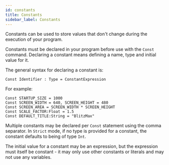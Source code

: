 ```yaml
---
id: constants
title: Constants
sidebar_label: Constants
---
```


Constants can be used to store values that don't change during the execution of your program.

Constants must be declared in your program before use with the `Const` command.
Declaring a constant means defining a name, type and initial value for it.

The general syntax for declaring a constant is:

```blitzmax
Const Identifier : Type = ConstantExpression
```
For example:

```blitzmax
Const STARTUP_SIZE = 1000
Const SCREEN_WIDTH = 640, SCREEN_HEIGHT = 480
Const SCREEN_AREA = SCREEN_WIDTH * SCREEN_HEIGHT
Const SCALE_FACTOR:Float = 1.5
Const DEFAULT_TITLE:String = "BlitzMax"
```
Multiple constants may be declared per `Const` statement using the comma separator.
In `Strict` mode, if no type is provided for a constant, the constant defaults to being of type `Int`.

The initial value for a constant may be an expression, but the expression must itself be constant -
it may only use other constants or literals and may not use any variables.
